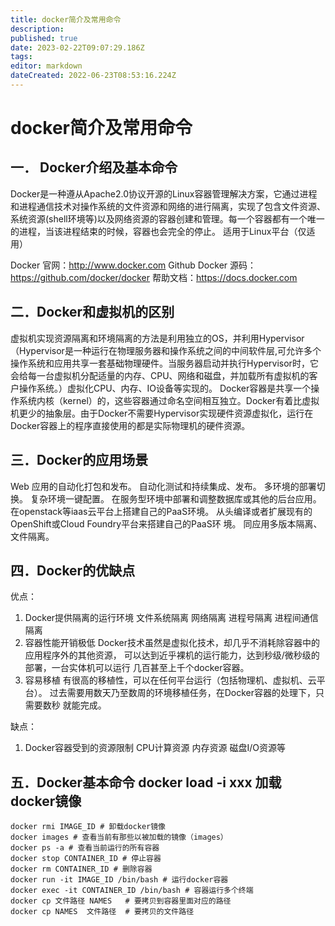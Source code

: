 ```yaml
---
title: docker简介及常用命令
description: 
published: true
date: 2023-02-22T09:07:29.186Z
tags: 
editor: markdown
dateCreated: 2022-06-23T08:53:16.224Z
---
```


# docker简介及常用命令

## 一． Docker介绍及基本命令

Docker是一种遵从Apache2.0协议开源的Linux容器管理解决方案，它通过进程和进程通信技术对操作系统的文件资源和网络的进行隔离，实现了包含文件资源、系统资源(shell环境等)以及网络资源的容器创建和管理。每一个容器都有一个唯一的进程，当该进程结束的时候，容器也会完全的停止。 适用于Linux平台（仅适用）

Docker 官网：http://www.docker.com
Github Docker 源码：https://github.com/docker/docker
帮助文档：https://docs.docker.com

## 二．Docker和虚拟机的区别

虚拟机实现资源隔离和环境隔离的方法是利用独立的OS，并利用Hypervisor（Hypervisor是一种运行在物理服务器和操作系统之间的中间软件层,可允许多个操作系统和应用共享一套基础物理硬件。当服务器启动并执行Hypervisor时，它会给每一台虚拟机分配适量的内存、CPU、网络和磁盘，并加载所有虚拟机的客户操作系统。）虚拟化CPU、内存、IO设备等实现的。 Docker容器是共享一个操作系统内核（kernel）的，这些容器通过命名空间相互独立。Docker有着比虚拟机更少的抽象层。由于Docker不需要Hypervisor实现硬件资源虚拟化，运行在Docker容器上的程序直接使用的都是实际物理机的硬件资源。

## 三．Docker的应用场景

Web 应用的自动化打包和发布。 自动化测试和持续集成、发布。 多环境的部署切换。 复杂环境一键配置。 在服务型环境中部署和调整数据库或其他的后台应用。 在openstack等iaas云平台上搭建自己的PaaS环境。 从头编译或者扩展现有的OpenShift或Cloud Foundry平台来搭建自己的PaaS环 境。 同应用多版本隔离、文件隔离。

## 四．Docker的优缺点

优点：

1. Docker提供隔离的运行环境 文件系统隔离 网络隔离 进程号隔离 进程间通信隔离
2. 容器性能开销极低 Docker技术虽然是虚拟化技术，却几乎不消耗除容器中的应用程序外的其他资源， 可以达到近乎裸机的运行能力，达到秒级/微秒级的部署，一台实体机可以运行 几百甚至上千个docker容器。
3. 容易移植 有很高的移植性，可以在任何平台运行（包括物理机、虚拟机、云平台）。 过去需要用数天乃至数周的环境移植任务，在Docker容器的处理下，只需要数秒 就能完成。

缺点：

1. Docker容器受到的资源限制 CPU计算资源 内存资源 磁盘I/O资源等

## 五．Docker基本命令 docker load -i xxx 加载docker镜像
```
docker rmi IMAGE_ID # 卸载docker镜像
docker images # 查看当前有那些以被加载的镜像（images）
docker ps -a # 查看当前运行的所有容器
docker stop CONTAINER_ID # 停止容器
docker rm CONTAINER_ID # 删除容器
docker run -it IMAGE_ID /bin/bash # 运行docker容器
docker exec -it CONTAINER_ID /bin/bash # 容器运行多个终端
docker cp 文件路径 NAMES   # 要拷贝到容器里面对应的路径
docker cp NAMES  文件路径  # 要拷贝的文件路径
```